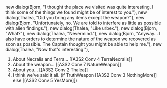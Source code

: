 new dialog(Bjorn, "I thought the place we visited was quite interesting. I think some of the things we found might be of interest to you."),
new dialog(Thalea, "Did you bring any items except the weapon?"),
new dialog(Bjorn, "Unfortunately, no. We are told to interfere as little as possible with alien findings."),
new dialog(Thalea, "Like urbex."),
new dialog(Bjorn, "What?"),
new dialog(Thalea, "Nevermind."),
new dialog(Bjorn, "Anyway... I also have orders to determine the nature of the weapon we recovered as soon as possible. The Captain thought you might be able to help me."),
new dialog(Thalea, "Now that's interesting."),

1. About Necralis and Terra... [[A3S2 Conv 4 TerraNecralis]]
3. About the weapon... [[A3S2 Conv 7 NatureWeapon]]
4. About you... [[A3S2 Conv 2 Thaléa]]
5. I think we've said it all. (if TruthWeapon [[A3S2 Conv 3 NothingMore]] else [[A3S2 Conv 5 YesMore]])